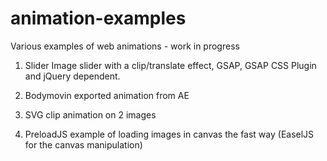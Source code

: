 # animation-examples
Various examples of web animations - work in progress

1. Slider
   Image slider with a clip/translate effect, GSAP, GSAP CSS Plugin and jQuery dependent.

2. Bodymovin exported animation from AE  
3. SVG clip animation on 2 images  
4. PreloadJS example of loading images in canvas the fast way (EaselJS for the canvas manipulation)   

